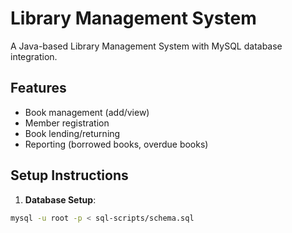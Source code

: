 # Library Management System

A Java-based Library Management System with MySQL database integration.

## Features
- Book management (add/view)
- Member registration
- Book lending/returning
- Reporting (borrowed books, overdue books)

## Setup Instructions

1. **Database Setup**:
```bash
mysql -u root -p < sql-scripts/schema.sql